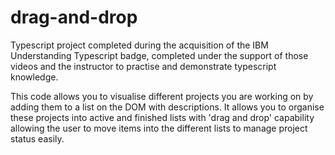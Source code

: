 # drag-and-drop

Typescript project completed during the acquisition of the IBM Understanding Typescript badge, completed under the support of those videos and the instructor to practise and demonstrate typescript knowledge.

This code allows you to visualise different projects you are working on by adding them to a list on the DOM with descriptions. It allows you to organise these projects into active and finished lists with 'drag and drop' capability allowing the user to move items into the different lists to manage project status easily.

